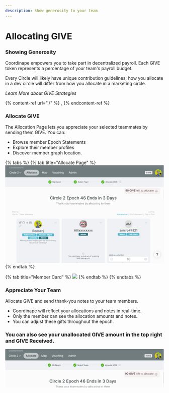 ```yaml
---
description: Show generosity to your team
---
```


# Allocating GIVE

### Showing Generosity

Coordinape empowers you to take part in decentralized payroll. Each GIVE token represents a percentage of your team's payroll budget.

Every Circle will likely have unique contribution guidelines; how you allocate in a dev circle will differ from how you allocate in a marketing circle.

_Learn More about GIVE Strategies_

{% content-ref url="./" %}
[.](./)
{% endcontent-ref %}

### Allocate GIVE

The Allocation Page lets you appreciate your selected teammates by sending them GIVE. You can:

* Browse member Epoch Statements
* Explore their member profiles
* Discover member graph location.

{% tabs %}
{% tab title="Allocate Page" %}
![](<../../.gitbook/assets/image (21) (1).png>)
{% endtab %}

{% tab title="Member Card" %}
![](../../images/How\_to\_Coordinape15.jpg)
{% endtab %}
{% endtabs %}

### Appreciate Your Team

Allocate GIVE and send thank-you notes to your team members.

* Coordinape will reflect your allocations and notes in real-time.
* Only the member can see the allocation amounts and notes.
* You can adjust these gifts throughout the epoch.

### You can also see your unallocated GIVE amount in the top right and GIVE Received.

![](<../../.gitbook/assets/image (6) (2).png>)

